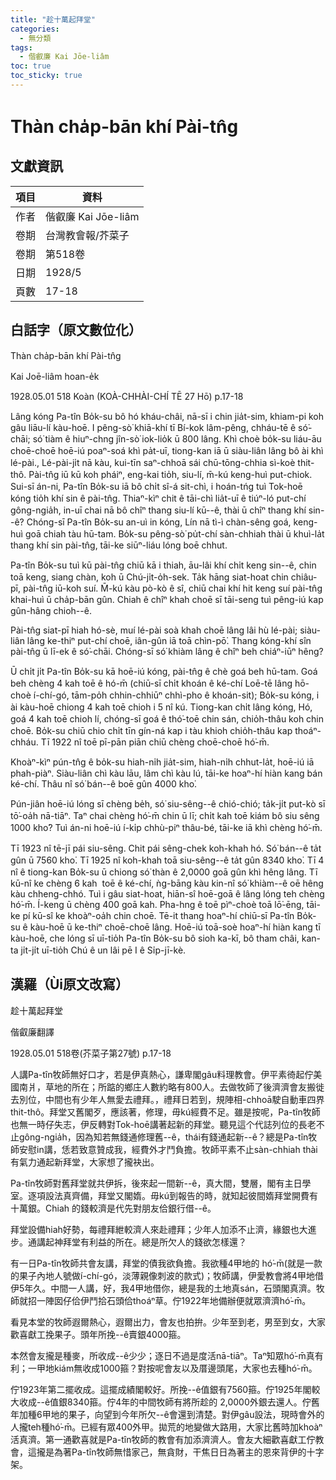 ```yaml
---
title: "趁十萬起拜堂"
categories:
  - 無分類
tags:
  - 偕叡廉 Kai Jōe-liâm
toc: true
toc_sticky: true
---
```


# Thàn cha̍p-bān khí Pài-tn̂g

## 文獻資訊

| 項目 | 資料 |
|---|---|
| 作者 | 偕叡廉 Kai Jōe-liâm |
| 卷期 | 台灣教會報/芥菜子 |
| 卷期 | 第518卷 |
| 日期 | 1928/5 |
| 頁數 | 17-18 |

## 白話字（原文數位化）

Thàn cha̍p-bān khí Pài-tn̂g

Kai Joē-liâm hoan-e̍k

1928.05.01 518 Koàn (KOÀ-CHHÀI-CHÍ TĒ 27 Hō) p.17-18

Lâng kóng Pa-tîn Bo̍k-su bô hó kháu-châi, nā-sī i chin jia̍t-sim, khiam-pi koh gâu liāu-lí kàu-hoē. I pêng-sò͘ khiā-khí tī Bí-kok lâm-pêng, chháu-tē ê só͘-chāi; só͘ tiàm ê hiuⁿ-chng jîn-sò͘ iok-lio̍k ū 800 lâng. Khì choè bo̍k-su liáu-āu choē-choē hoē-iú poaⁿ-soá khì pa̍t-uī, tiong-kan iā ū siàu-liân lâng bô ài khì lé-pài., Lé-pài-ji̍t nā kàu, kui-tīn saⁿ-chhoā sái chū-tōng-chhia sì-koè thit-thô. Pài-tn̂g iū kū koh pháiⁿ, eng-kai tio̍h, siu-lí, m̄-kú keng-huì put-chiok. Sui-sī án-ni, Pa-tîn Bo̍k-su iā bô chi̍t sî-á sit-chì, i hoán-tńg tuì Tok-hoē kóng tio̍h khí sin ê pài-tn̂g. Thiaⁿ-kìⁿ chit ê tāi-chì lia̍t-uī ê tiúⁿ-ló put-chí gông-ngia̍h, in-uī chai nā bô chîⁿ thang siu-lí kū--ê, thài ū chîⁿ thang khí sin--ê? Chóng-sī Pa-tîn Bo̍k-su an-uì in kóng, Lín nā tì-ì chàn-sêng goá, keng-huì goā chiah tàu hū-tam. Bo̍k-su pêng-sò͘ pu̍t-chí sàn-chhiah thài ū khuì-la̍t thang khí sin pài-tn̂g, tāi-ke siūⁿ-liáu lóng boē chhut.

Pa-tîn Bo̍k-su tuì kū pài-tn̂g chiū kā i thiah, āu-lâi khí chi̍t keng sin--ê, chin toā keng, siang chàn, koh ū Chú-ji̍t-o̍h-sek. Ta̍k hāng siat-hoat chin chiâu-pī, pài-tn̂g iū-koh suí. M̄-kú kàu pò-kò ê sî, chiū chai khí hit keng suí pài-tn̂g khai-huì ū cha̍p-bān gûn. Chiah ê chîⁿ khah choē sī tāi-seng tuì pêng-iú kap gûn-hâng chioh--ê.

Pài-tn̂g siat-pī hiah hó-sè, muí lé-pài soà khah choē lâng lâi hù lé-pài; siàu-liân lâng ke-thiⁿ put-chí choē, iân-gûn iā toā chìn-pō͘. Thang kóng-khí sîn pài-tn̂g ū lī-ek ê só͘-chāi. Chóng-sī só͘ khiàm lâng ê chîⁿ beh chiáⁿ-iūⁿ hêng?

Ū chi̍t ji̍t Pa-tîn Bo̍k-su kā hoē-iú kóng, pài-tn̂g ê chè goá beh hū-tam. Goá beh chèng 4 kah toē ê hó-m̄ (chiū-sī chi̍t khoán ê ké-chí Loē-tē lâng hō-choè í-chí-gó, tām-po̍h chhin-chhiūⁿ chhì-pho ê khoán-sit); Bo̍k-su kóng, i ài kàu-hoē chiong 4 kah toē chioh i 5 nî kú. Tiong-kan chi̍t lâng kóng, Hó, goá 4 kah toē chioh lí, chóng-sī goá ê thó͘-toē chin sán, chio̍h-thâu koh chin choē. Bo̍k-su chiū chio chi̍t tīn gín-ná kap i tàu khioh chio̍h-thâu kap thoáⁿ-chháu. Tī 1922 nî toē pī-pān piān chiū chèng choē-choē hó͘-m̄.

Khoàⁿ-kìⁿ pún-tn̂g ê bo̍k-su hiah-ni̍h jia̍t-sim, hiah-ni̍h chhut-la̍t, hoē-iú iā phah-piàⁿ. Siàu-liân chì kàu lāu, lâm chì kàu lú, tāi-ke hoaⁿ-hí hiàn kang bán ké-chí. Thâu nî só͘ bán--ê boē gûn 4000 kho͘.

Pún-jiân hoē-iú lóng sī chèng be̍h, só͘ siu-sêng--ê chió-chió; ta̍k-ji̍t put-kò sī tō͘-oa̍h nā-tiāⁿ. Taⁿ chai chèng hó͘-m̄ chin ū lī; chi̍t kah toē kiám bô siu sêng 1000 kho͘? Tuì án-ni hoē-iú í-ki̍p chhù-piⁿ thâu-bé, tāi-ke iā khì chèng hó͘-m̄.

Tī 1923 nî tē-jī pái siu-sêng. Chit pái sêng-chek koh-khah hó. Só͘ bán--ê ta̍t gûn ū 7560 kho͘. Tī 1925 nî koh-khah toā siu-sêng--ê ta̍t gûn 8340 kho͘. Tī 4 nî ê tiong-kan Bo̍k-su ū chiong só͘ thàn ê 2,0000 goā gûn khì hêng lâng. Tī kū-nî ke chèng 6 kah  toē ê ké-chí, ǹg-bāng kàu kin-nî só͘ khiàm--ê oē hêng kàu chheng-chhó. Tuì i gâu siat-hoat, hiān-sî hoē-goā ê lâng lóng teh chèng hó͘-m̄. Í-keng ū chèng 400 goā kah. Pha-hng ê toē pìⁿ-choè toā lō͘-ēng, tāi-ke pí kū-sî ke khoàⁿ-oa̍h chin choē. Tē-it thang hoaⁿ-hí chiū-sī Pa-tîn Bo̍k-su ê kàu-hoē ū ke-thiⁿ choē-choē lâng. Hoē-iú toā-soè hoaⁿ-hí hiàn kang tī kàu-hoē, che lóng sī uī-tio̍h Pa-tîn Bo̍k-su bô sioh ka-kī, bô tham châi, kan-ta ji̍t-ji̍t uī-tio̍h Chú ê un lâi pē I ê Si̍p-jī-kè.

## 漢羅（Ùi原文改寫）

趁十萬起拜堂

偕叡廉翻譯

1928.05.01 518卷(芥菜子第27號) p.17-18

人講Pa-tîn牧師無好口才，若是伊真熱心，謙卑閣gâu料理教會。伊平素徛起佇美國南爿，草地的所在；所踮的鄉庄人數約略有800人。去做牧師了後濟濟會友搬徙去別位，中間也有少年人無愛去禮拜。，禮拜日若到，規陣相-chhoā駛自動車四界thit-thô。拜堂又舊閣歹，應該著，修理，毋kú經費不足。雖是按呢，Pa-tîn牧師也無一時仔失志，伊反轉對Tok-hoē講著起新的拜堂。聽見這个代誌列位的長老不止gông-ngia̍h，因為知若無錢通修理舊--ê，thái有錢通起新--ê？總是Pa-tîn牧師安慰in講，恁若致意贊成我，經費外才鬥負擔。牧師平素不止sàn-chhiah thài有氣力通起新拜堂，大家想了攏袂出。

Pa-tîn牧師對舊拜堂就共伊拆，後來起一間新--ê，真大間，雙層，閣有主日學室。逐項設法真齊備，拜堂又閣媠。毋kú到報告的時，就知起彼間媠拜堂開費有十萬銀。Chiah 的錢較濟是代先對朋友佮銀行借--ê。

拜堂設備hiah好勢，每禮拜紲較濟人來赴禮拜；少年人加添不止濟，緣銀也大進步。通講起神拜堂有利益的所在。總是所欠人的錢欲怎樣還？

有一日Pa-tîn牧師共會友講，拜堂的債我欲負擔。我欲種4甲地的 hó͘-m̄(就是一款的果子內地人號做í-chí-gó，淡薄親像刺波的款式)；牧師講，伊愛教會將4甲地借伊5年久。中間一人講，好，我4甲地借你，總是我的土地真sán，石頭閣真濟。牧師就招一陣囡仔佮伊鬥拾石頭佮thoáⁿ草。佇1922年地備辦便就眾濟濟hó͘-m̄。

看見本堂的牧師遐爾熱心，遐爾出力，會友也拍拚。少年至到老，男至到女，大家歡喜獻工挽果子。頭年所挽--ê賣銀4000箍。

本然會友攏是種麥，所收成--ê少少；逐日不過是度活nā-tiāⁿ。Taⁿ知眾hó͘-m̄真有利；一甲地kiám無收成1000箍？對按呢會友以及厝邊頭尾，大家也去種hó͘-m̄。

佇1923年第二擺收成。這擺成績閣較好。所挽--ê值銀有7560箍。佇1925年閣較大收成--ê值銀8340箍。佇4年的中間牧師有將所趁的 2,0000外銀去還人。佇舊年加種6甲地的果子，向望到今年所欠--ê會還到清楚。對伊gâu設法，現時會外的人攏teh種hó͘-m̄。已經有眾400外甲。拋荒的地變做大路用，大家比舊時加khoàⁿ活真濟。第一通歡喜就是Pa-tîn牧師的教會有加添濟濟人。會友大細歡喜獻工佇教會，這攏是為著Pa-tîn牧師無惜家己，無貪財，干焦日日為著主的恩來背伊的十字架。
